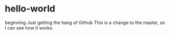 # hello-world
beginning
Just getting the hang of Github
This is a change to the master, so I can see how it works.
